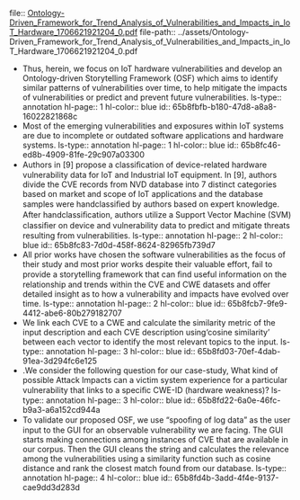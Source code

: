 file:: [Ontology-Driven_Framework_for_Trend_Analysis_of_Vulnerabilities_and_Impacts_in_IoT_Hardware_1706621921204_0.pdf](../assets/Ontology-Driven_Framework_for_Trend_Analysis_of_Vulnerabilities_and_Impacts_in_IoT_Hardware_1706621921204_0.pdf)
file-path:: ../assets/Ontology-Driven_Framework_for_Trend_Analysis_of_Vulnerabilities_and_Impacts_in_IoT_Hardware_1706621921204_0.pdf

- Thus, herein, we focus on IoT hardware vulnerabilities and develop an Ontology-driven Storytelling Framework (OSF) which aims to identify similar patterns of vulnerabilities over time, to help mitigate the impacts of vulnerabilities or predict and prevent future vulnerabilities.
  ls-type:: annotation
  hl-page:: 1
  hl-color:: blue
  id:: 65b8fbfb-b180-47d8-a8a8-16022821868c
- Most of the emerging vulnerabilities and exposures within IoT systems are due to incomplete or outdated software applications and hardware systems.
  ls-type:: annotation
  hl-page:: 1
  hl-color:: blue
  id:: 65b8fc46-ed8b-4909-81fe-29c907a03300
- Authors in [9] propose a classiﬁcation of device-related hardware vulnerability data for IoT and Industrial IoT equipment. In [9], authors divide the CVE records from NVD database into 7 distinct categories based on market and scope of IoT applications and the database samples were handclassiﬁed by authors based on expert knowledge. After handclassiﬁcation, authors utilize a Support Vector Machine (SVM) classiﬁer on device and vulnerability data to predict and mitigate threats resulting from vulnerabilities. 
  ls-type:: annotation
  hl-page:: 2
  hl-color:: blue
  id:: 65b8fc83-7d0d-458f-8624-82965fb739d7
- All prior works have chosen the software vulnerabilities as the focus of their study and most prior works despite their valuable effort, fail to provide a storytelling framework that can ﬁnd useful information on the relationship and trends within the CVE and CWE datasets and offer detailed insight as to how a vulnerability and impacts have evolved over time.
  ls-type:: annotation
  hl-page:: 2
  hl-color:: blue
  id:: 65b8fcb7-9fe9-4412-abe6-80b279182707
- We link each CVE to a CWE and calculate the similarity metric of the input description and each CVE description using‘cosine similarity’ between each vector to identify the most relevant topics to the input.
  ls-type:: annotation
  hl-page:: 3
  hl-color:: blue
  id:: 65b8fd03-70ef-4dab-91ea-3d294fc6e125
- .We consider the following question for our case-study, What kind of possible Attack Impacts can a victim system experience for a particular vulnerability that links to a speciﬁc CWE-ID (hardware weakness)?
  ls-type:: annotation
  hl-page:: 3
  hl-color:: blue
  id:: 65b8fd22-6a0e-46fc-b9a3-a6a152cd944a
- To validate our proposed OSF, we use “spooﬁng of log data” as the user input to the GUI for an observable vulnerability we are facing. The GUI starts making connections among instances of CVE that are available in our corpus. Then the GUI cleans the string and calculates the relevance among the vulnerabilities using a similarity function such as cosine distance and rank the closest match found from our database.
  ls-type:: annotation
  hl-page:: 4
  hl-color:: blue
  id:: 65b8fd4b-3add-4f4e-9137-cae9dd3d283d